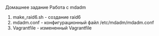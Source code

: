 Домашнее задание  Работа с mdadm
1. make_raid6.sh - создание raid6
2. mdadm.conf - конфигурационный файл /etc/mdadm/mdadm.conf
3. Vagrantfile -  измененный Vagrantfile
